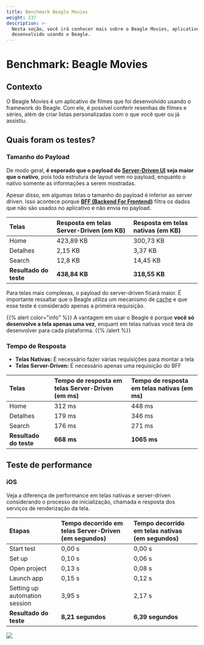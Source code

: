 ```yaml
---
title: Benchmark Beagle Movies
weight: 237
description: >-
  Nesta seção, você irá conhecer mais sobre o Beagle Movies, aplicativo
  desenvolvido usando o Beagle.
---
```


# Benchmark: Beagle Movies

## Contexto

O Beagle Movies é um aplicativo de filmes que foi desenvolvido usando o framework do Beagle. Com ele, é possível conferir resenhas de filmes e séries, além de criar listas personalizadas com o que você quer ou já assistiu. 

## Quais foram os testes?

### Tamanho do Payload 

De modo geral, **é esperado que o payload do** [**Server-Driven UI**](../../../../../principais-conceitos#server-driven-ui) **seja maior que o nativo**, pois toda estrutura de layout vem no payload, enquanto o nativo somente as informações a serem mostradas.

Apesar disso, em algumas telas o tamanho do payload é inferior ao server driven. Isso acontece porque [**BFF \(Backend For Frontend\)**](../../../../principais-conceitos#backend-for-frontend) filtra os dados que não são usados no aplicativo e não envia no payload. 

| Telas  | Resposta em telas Server-Driven \(em KB\) | Resposta em telas nativas \(em KB\) |
| :--- | :--- | :--- |
| Home | 423,89 KB | 300,73 KB |
| Detalhes | 2,15 KB | 3,37 KB |
| Search | 12,8 KB | 14,45 KB |
| **Resultado do teste** | **438,84 KB** | **318,55 KB** |

Para telas mais complexas, o payload do server-driven ficará maior. É importante ressaltar que o Beagle utiliza um mecanismo de [cache](../../../features/cache/) e que esse teste é considerado apenas a primeira requisição. 

{{% alert color="info" %}}
A vantagem em usar o Beagle é porque **você só desenvolve a tela apenas uma vez**, enquant em telas nativas você terá de desenvolver para cada plataforma.
{{% /alert %}}

### Tempo de Resposta 

* **Telas Nativas:** É necessário fazer várias requisições para montar a tela 
* **Telas Server-Driven:** É necessário apenas uma requisição do BFF

| Telas  | Tempo de resposta em telas Server-Driven  \(em ms\) | Tempo de resposta em telas nativas  \(em ms\) |
| :--- | :--- | :--- |
| Home | 312 ms | 448 ms |
| Detalhes | 179 ms | 346 ms |
| Search | 176 ms | 271 ms |
| **Resultado do teste** | **668 ms** | **1065 ms** |

## Teste de performance

### iOS

Veja a diferença de performance em telas nativas e server-driven considerando o processo de inicialização, chamada e resposta dos serviços de renderização da tela. 

| Etapas  | Tempo decorrido em telas Server-Driven  \(em segundos\) | Tempo decorrido em telas nativas  \(em segundos\) |
| :--- | :--- | :--- |
| Start test | 0,00 s | 0,00 s |
| Set up  | 0,10 s | 0,06 s |
| Open project | 0,13 s | 0,08 s |
| Launch app | 0,15 s | 0,12 s |
| Setting up automation session | 3,95 s | 2,17 s |
| **Resultado do teste** | **8,21 segundos** | **6,39 segundos** |

![](/comparativo-ios-v1-1-.gif)
